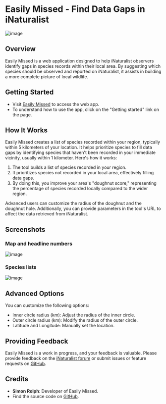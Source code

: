 # Easily Missed - Find Data Gaps in iNaturalist 

![image](https://github.com/simonrolph/easily_missed/assets/17750766/c001c077-f719-4972-a2dc-ec5e208ef44d)

## Overview

Easily Missed is a web application designed to help iNaturalist observers identify gaps in species records within their local area. By suggesting which species should be observed and reported on iNaturalist, it assists in building a more complete picture of local wildlife.

## Getting Started

- Visit [Easily Missed](https://simonrolph.github.io/easily_missed/) to access the web app.
- To understand how to use the app, click on the "Getting started" link on the page.

## How It Works

Easily Missed creates a list of species recorded within your region, typically within 5 kilometers of your location. It helps prioritize species to fill data gaps by identifying species that haven't been recorded in your immediate vicinity, usually within 1 kilometer. Here's how it works:

1. The tool builds a list of species recorded in your region.
2. It prioritizes species not recorded in your local area, effectively filling data gaps.
3. By doing this, you improve your area's "doughnut score," representing the percentage of species recorded locally compared to the wider region.

Advanced users can customize the radius of the doughnut and the doughnut hole. Additionally, you can provide parameters in the tool's URL to affect the data retrieved from iNaturalist.

## Screenshots

### Map and headline numbers

![image](https://github.com/simonrolph/easily_missed/assets/17750766/c409f593-5e91-4c99-9e4b-fda724b92cb2)

### Species lists

![image](https://github.com/simonrolph/easily_missed/assets/17750766/213f0459-e0f0-412c-aca1-4e88067a8112)

## Advanced Options

You can customize the following options:

- Inner circle radius (km): Adjust the radius of the inner circle.
- Outer circle radius (km): Modify the radius of the outer circle.
- Latitude and Longitude: Manually set the location.

## Providing Feedback

Easily Missed is a work in progress, and your feedback is valuable. Please provide feedback on the [iNaturalist forum](https://forum.inaturalist.org/t/a-tool-to-help-you-fill-local-data-gaps-easily-missed/37575/) or submit issues or feature requests on [GitHub](https://github.com/simonrolph/easily_missed/issues).

## Credits

- **Simon Rolph**: Developer of Easily Missed.
- Find the source code on [GitHub](https://github.com/simonrolph/easily_missed).
